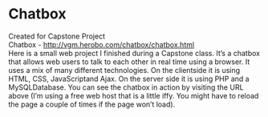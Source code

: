 # Chatbox
Created for Capstone Project  
Chatbox - http://vgm.herobo.com/chatbox/chatbox.html  
Here is a small web project I finished during a Capstone class. It’s a chatbox that allows web users to
talk to each other in real time using a browser. It uses a mix of many different
technologies. On the clientside it is using HTML, CSS, JavaScript​and Ajax​.
On the server side it is using PHP ​and a MySQL​Database.
You can see the chatbox in action by visiting the URL above (I’m using a free web host that is
a little iffy. You might have to reload the page a couple of times if the page won’t load). 
